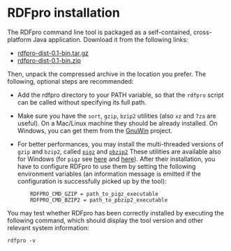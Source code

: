
RDFpro installation
===================

The RDFpro command line tool is packaged as a self-contained, cross-platform Java application. Download it from the following links:

  * [rdfpro-dist-0.1-bin.tar.gz](http://fracor.bitbucket.org/rdfpro/mvnrepo/eu/fbk/rdfpro/rdfpro-dist/0.1/rdfpro-dist-0.1-bin.tar.gz)
  * [rdfpro-dist-0.1-bin.zip](http://fracor.bitbucket.org/rdfpro/mvnrepo/eu/fbk/rdfpro/rdfpro-dist/0.1/rdfpro-dist-0.1-bin.zip)

Then, unpack the compressed archive in the location you prefer. The following, optional steps are recommended:

  * Add the rdfpro directory to your PATH variable, so that the `rdfpro` script can be called without specifying its full path.

  * Make sure you have the `sort`, `gzip`, `bzip2` utilities (also `xz` and `7za` are useful).
    On a Mac/Linux machine they should be already installed.
    On Windows, you can get them from the [GnuWin](http://gnuwin32.sourceforge.net/) project.

  * For better performances, you may install the multi-threaded versions of `gzip` and `bzip2`, called [`pigz`](http://zlib.net/pigz/) and [`pbzip2`](http://compression.ca/pbzip2/)
    These utilities are available also for Windows (for `pigz` see [here](http://sourceforge.net/projects/pigzforwindows/) and [here](http://blog.kowalczyk.info/software/pigz-for-windows.html)).
    After their installation, you have to configure RDFpro to use them by setting the following environment variables (an information message is emitted if the configuration is successfully picked up by the tool):

            RDFPRO_CMD_GZIP = path_to_pigz_executable
            RDFPRO_CMD_BZIP2 = path_to_pbzip2_executable

You may test whether RDFpro has been correctly installed by executing the following command, which should display the tool version and other relevant system information:

    rdfpro -v
